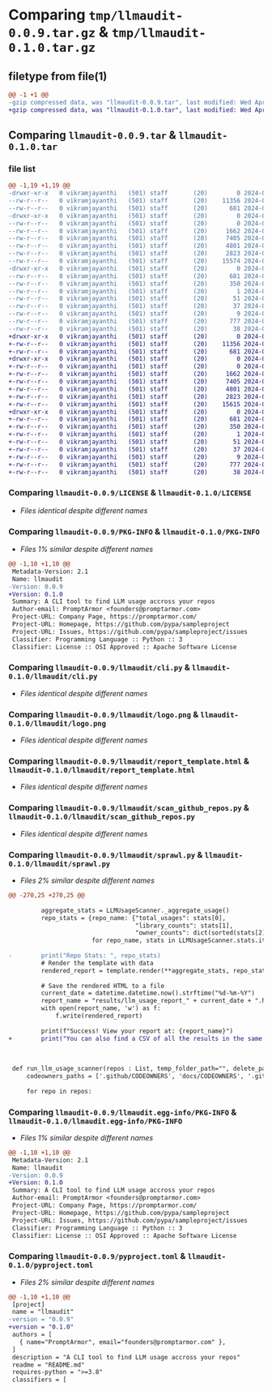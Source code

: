 # Comparing `tmp/llmaudit-0.0.9.tar.gz` & `tmp/llmaudit-0.1.0.tar.gz`

## filetype from file(1)

```diff
@@ -1 +1 @@
-gzip compressed data, was "llmaudit-0.0.9.tar", last modified: Wed Apr 17 00:52:29 2024, max compression
+gzip compressed data, was "llmaudit-0.1.0.tar", last modified: Wed Apr 17 01:38:27 2024, max compression
```

## Comparing `llmaudit-0.0.9.tar` & `llmaudit-0.1.0.tar`

### file list

```diff
@@ -1,19 +1,19 @@
-drwxr-xr-x   0 vikramjayanthi   (501) staff       (20)        0 2024-04-17 00:52:29.592206 llmaudit-0.0.9/
--rw-r--r--   0 vikramjayanthi   (501) staff       (20)    11356 2024-04-16 23:43:48.000000 llmaudit-0.0.9/LICENSE
--rw-r--r--   0 vikramjayanthi   (501) staff       (20)      681 2024-04-17 00:52:29.591494 llmaudit-0.0.9/PKG-INFO
-drwxr-xr-x   0 vikramjayanthi   (501) staff       (20)        0 2024-04-17 00:52:29.584205 llmaudit-0.0.9/llmaudit/
--rw-r--r--   0 vikramjayanthi   (501) staff       (20)        0 2024-04-16 23:48:32.000000 llmaudit-0.0.9/llmaudit/__init__.py
--rw-r--r--   0 vikramjayanthi   (501) staff       (20)     1662 2024-04-17 00:29:07.000000 llmaudit-0.0.9/llmaudit/cli.py
--rw-r--r--   0 vikramjayanthi   (501) staff       (20)     7405 2024-01-24 08:06:20.000000 llmaudit-0.0.9/llmaudit/logo.png
--rw-r--r--   0 vikramjayanthi   (501) staff       (20)     4801 2024-04-17 00:40:39.000000 llmaudit-0.0.9/llmaudit/report_template.html
--rw-r--r--   0 vikramjayanthi   (501) staff       (20)     2823 2024-04-17 00:29:22.000000 llmaudit-0.0.9/llmaudit/scan_github_repos.py
--rw-r--r--   0 vikramjayanthi   (501) staff       (20)    15574 2024-04-17 00:52:09.000000 llmaudit-0.0.9/llmaudit/sprawl.py
-drwxr-xr-x   0 vikramjayanthi   (501) staff       (20)        0 2024-04-17 00:52:29.590778 llmaudit-0.0.9/llmaudit.egg-info/
--rw-r--r--   0 vikramjayanthi   (501) staff       (20)      681 2024-04-17 00:52:29.000000 llmaudit-0.0.9/llmaudit.egg-info/PKG-INFO
--rw-r--r--   0 vikramjayanthi   (501) staff       (20)      350 2024-04-17 00:52:29.000000 llmaudit-0.0.9/llmaudit.egg-info/SOURCES.txt
--rw-r--r--   0 vikramjayanthi   (501) staff       (20)        1 2024-04-17 00:52:29.000000 llmaudit-0.0.9/llmaudit.egg-info/dependency_links.txt
--rw-r--r--   0 vikramjayanthi   (501) staff       (20)       51 2024-04-17 00:52:29.000000 llmaudit-0.0.9/llmaudit.egg-info/entry_points.txt
--rw-r--r--   0 vikramjayanthi   (501) staff       (20)       37 2024-04-17 00:52:29.000000 llmaudit-0.0.9/llmaudit.egg-info/requires.txt
--rw-r--r--   0 vikramjayanthi   (501) staff       (20)        9 2024-04-17 00:52:29.000000 llmaudit-0.0.9/llmaudit.egg-info/top_level.txt
--rw-r--r--   0 vikramjayanthi   (501) staff       (20)      777 2024-04-17 00:52:24.000000 llmaudit-0.0.9/pyproject.toml
--rw-r--r--   0 vikramjayanthi   (501) staff       (20)       38 2024-04-17 00:52:29.592402 llmaudit-0.0.9/setup.cfg
+drwxr-xr-x   0 vikramjayanthi   (501) staff       (20)        0 2024-04-17 01:38:27.840486 llmaudit-0.1.0/
+-rw-r--r--   0 vikramjayanthi   (501) staff       (20)    11356 2024-04-16 23:43:48.000000 llmaudit-0.1.0/LICENSE
+-rw-r--r--   0 vikramjayanthi   (501) staff       (20)      681 2024-04-17 01:38:27.839842 llmaudit-0.1.0/PKG-INFO
+drwxr-xr-x   0 vikramjayanthi   (501) staff       (20)        0 2024-04-17 01:38:27.833773 llmaudit-0.1.0/llmaudit/
+-rw-r--r--   0 vikramjayanthi   (501) staff       (20)        0 2024-04-16 23:48:32.000000 llmaudit-0.1.0/llmaudit/__init__.py
+-rw-r--r--   0 vikramjayanthi   (501) staff       (20)     1662 2024-04-17 00:29:07.000000 llmaudit-0.1.0/llmaudit/cli.py
+-rw-r--r--   0 vikramjayanthi   (501) staff       (20)     7405 2024-01-24 08:06:20.000000 llmaudit-0.1.0/llmaudit/logo.png
+-rw-r--r--   0 vikramjayanthi   (501) staff       (20)     4801 2024-04-17 01:38:03.000000 llmaudit-0.1.0/llmaudit/report_template.html
+-rw-r--r--   0 vikramjayanthi   (501) staff       (20)     2823 2024-04-17 00:29:22.000000 llmaudit-0.1.0/llmaudit/scan_github_repos.py
+-rw-r--r--   0 vikramjayanthi   (501) staff       (20)    15615 2024-04-17 01:00:12.000000 llmaudit-0.1.0/llmaudit/sprawl.py
+drwxr-xr-x   0 vikramjayanthi   (501) staff       (20)        0 2024-04-17 01:38:27.838720 llmaudit-0.1.0/llmaudit.egg-info/
+-rw-r--r--   0 vikramjayanthi   (501) staff       (20)      681 2024-04-17 01:38:27.000000 llmaudit-0.1.0/llmaudit.egg-info/PKG-INFO
+-rw-r--r--   0 vikramjayanthi   (501) staff       (20)      350 2024-04-17 01:38:27.000000 llmaudit-0.1.0/llmaudit.egg-info/SOURCES.txt
+-rw-r--r--   0 vikramjayanthi   (501) staff       (20)        1 2024-04-17 01:38:27.000000 llmaudit-0.1.0/llmaudit.egg-info/dependency_links.txt
+-rw-r--r--   0 vikramjayanthi   (501) staff       (20)       51 2024-04-17 01:38:27.000000 llmaudit-0.1.0/llmaudit.egg-info/entry_points.txt
+-rw-r--r--   0 vikramjayanthi   (501) staff       (20)       37 2024-04-17 01:38:27.000000 llmaudit-0.1.0/llmaudit.egg-info/requires.txt
+-rw-r--r--   0 vikramjayanthi   (501) staff       (20)        9 2024-04-17 01:38:27.000000 llmaudit-0.1.0/llmaudit.egg-info/top_level.txt
+-rw-r--r--   0 vikramjayanthi   (501) staff       (20)      777 2024-04-17 01:38:22.000000 llmaudit-0.1.0/pyproject.toml
+-rw-r--r--   0 vikramjayanthi   (501) staff       (20)       38 2024-04-17 01:38:27.840608 llmaudit-0.1.0/setup.cfg
```

### Comparing `llmaudit-0.0.9/LICENSE` & `llmaudit-0.1.0/LICENSE`

 * *Files identical despite different names*

### Comparing `llmaudit-0.0.9/PKG-INFO` & `llmaudit-0.1.0/PKG-INFO`

 * *Files 1% similar despite different names*

```diff
@@ -1,10 +1,10 @@
 Metadata-Version: 2.1
 Name: llmaudit
-Version: 0.0.9
+Version: 0.1.0
 Summary: A CLI tool to find LLM usage accross your repos
 Author-email: PromptArmor <founders@promptarmor.com>
 Project-URL: Company Page, https://promptarmor.com/
 Project-URL: Homepage, https://github.com/pypa/sampleproject
 Project-URL: Issues, https://github.com/pypa/sampleproject/issues
 Classifier: Programming Language :: Python :: 3
 Classifier: License :: OSI Approved :: Apache Software License
```

### Comparing `llmaudit-0.0.9/llmaudit/cli.py` & `llmaudit-0.1.0/llmaudit/cli.py`

 * *Files identical despite different names*

### Comparing `llmaudit-0.0.9/llmaudit/logo.png` & `llmaudit-0.1.0/llmaudit/logo.png`

 * *Files identical despite different names*

### Comparing `llmaudit-0.0.9/llmaudit/report_template.html` & `llmaudit-0.1.0/llmaudit/report_template.html`

 * *Files identical despite different names*

### Comparing `llmaudit-0.0.9/llmaudit/scan_github_repos.py` & `llmaudit-0.1.0/llmaudit/scan_github_repos.py`

 * *Files identical despite different names*

### Comparing `llmaudit-0.0.9/llmaudit/sprawl.py` & `llmaudit-0.1.0/llmaudit/sprawl.py`

 * *Files 2% similar despite different names*

```diff
@@ -270,25 +270,25 @@
 
         aggregate_stats = LLMUsageScanner._aggregate_usage()
         repo_stats = {repo_name: {"total_usages": stats[0], 
                                   "library_counts": stats[1], 
                                   "owner_counts": dict(sorted(stats[2].items(), key=lambda item: item[1], reverse=True)[:3])}
                       for repo_name, stats in LLMUsageScanner.stats.items()}
 
-        print("Repo Stats: ", repo_stats)
         # Render the template with data
         rendered_report = template.render(**aggregate_stats, repo_stats=repo_stats)
 
         # Save the rendered HTML to a file
         current_date = datetime.datetime.now().strftime("%d-%m-%Y")
         report_name = "results/llm_usage_report_" + current_date + ".html"
         with open(report_name, 'w') as f:
             f.write(rendered_report)
 
         print(f"Success! View your report at: {report_name}")
+        print("You can also find a CSV of all the results in the same directory!")
 
 
 
 def run_llm_usage_scanner(repos : List, temp_folder_path="", delete_path: bool = False):
     codeowners_paths = ['.github/CODEOWNERS', 'docs/CODEOWNERS', '.gitlab/CODEOWNERS', 'CODEOWNERS']
         
     for repo in repos:
```

### Comparing `llmaudit-0.0.9/llmaudit.egg-info/PKG-INFO` & `llmaudit-0.1.0/llmaudit.egg-info/PKG-INFO`

 * *Files 1% similar despite different names*

```diff
@@ -1,10 +1,10 @@
 Metadata-Version: 2.1
 Name: llmaudit
-Version: 0.0.9
+Version: 0.1.0
 Summary: A CLI tool to find LLM usage accross your repos
 Author-email: PromptArmor <founders@promptarmor.com>
 Project-URL: Company Page, https://promptarmor.com/
 Project-URL: Homepage, https://github.com/pypa/sampleproject
 Project-URL: Issues, https://github.com/pypa/sampleproject/issues
 Classifier: Programming Language :: Python :: 3
 Classifier: License :: OSI Approved :: Apache Software License
```

### Comparing `llmaudit-0.0.9/pyproject.toml` & `llmaudit-0.1.0/pyproject.toml`

 * *Files 2% similar despite different names*

```diff
@@ -1,10 +1,10 @@
 [project]
 name = "llmaudit"
-version = "0.0.9"
+version = "0.1.0"
 authors = [
   { name="PromptArmor", email="founders@promptarmor.com" },
 ]
 description = "A CLI tool to find LLM usage accross your repos"
 readme = "README.md"
 requires-python = ">=3.8"
 classifiers = [
```


